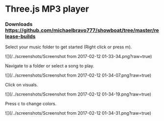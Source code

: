 # Three.js MP3 player

### Downloads https://github.com/michaelbravo777/showboat/tree/master/release-builds

Select your music folder to get started (Right click or press m).

![](/../screenshots/Screenshot from 2017-02-12 01-33-34.png?raw=true)

Navigate to a folder or select a song to play.

![](/../screenshots/Screenshot from 2017-02-12 01-34-07.png?raw=true)

Click on visuals.

![](/../screenshots/Screenshot from 2017-02-12 01-34-19.png?raw=true)

Press c to change colors.

![](/../screenshots/Screenshot from 2017-02-12 01-34-31.png?raw=true)

